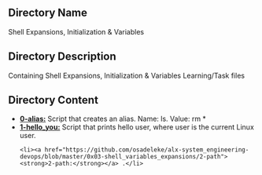 <h2>Directory Name</h2>
<p>Shell Expansions, Initialization & Variables</p>

<h2>Directory Description</h2>
<p>Containing Shell Expansions, Initialization & Variables Learning/Task files</p>

<h2>Directory Content</h2>
<ul>
  <li><a href="https://github.com/osadeleke/alx-system_engineering-devops/blob/master/0x03-shell_variables_expansions/0-alias"><strong>0-alias:</strong></a> Script that creates an alias. Name: ls. Value: rm *</li>
  
   <li><a href="https://github.com/osadeleke/alx-system_engineering-devops/blob/master/0x03-shell_variables_expansions/1-hello_you"><strong>1-hello_you:</strong></a> Script that prints hello user, where user is the current Linux user.</li>
   
    <li><a href="https://github.com/osadeleke/alx-system_engineering-devops/blob/master/0x03-shell_variables_expansions/2-path"><strong>2-path:</strong></a> .</li>
</ul>
